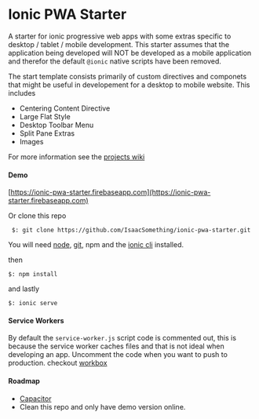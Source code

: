 # Ionic PWA Starter
A starter for ionic progressive web apps with some extras specific to desktop / tablet / mobile development. This starter assumes that the application being developed will
NOT be developed as a mobile application and therefor the default `@ionic` native scripts have been removed.

The start template consists primarily of custom directives and componets that might be useful in developement for a desktop to mobile website. This includes

  - Centering Content Directive
  - Large Flat Style
  - Desktop Toolbar Menu
  - Split Pane Extras
  - Images

For more information see the [projects wiki](https://github.com/IsaacSomething/ionic-pwa-starter/wiki)

#### Demo 

[https://ionic-pwa-starter.firebaseapp.com](https://ionic-pwa-starter.firebaseapp.com)

Or clone this repo

     $: git clone https://github.com/IsaacSomething/ionic-pwa-starter.git

You will need [node](https://nodejs.org/en/), [git](https://git-scm.com/downloads), npm and the [ionic cli](https://ionicframework.com/docs/cli/#installation) installed.

then

    $: npm install

and lastly

    $: ionic serve


#### Service Workers

By default the `service-worker.js` script code is commented out, this is because the service worker caches files and that is not ideal when developing an app. Uncomment the code when you want to push to production.
checkout [workbox](https://developers.google.com/web/tools/workbox/)

#### Roadmap
 - [Capacitor](https://capacitor.ionicframework.com/docs/basics/progressive-web-app)
 - Clean this repo and only have demo version online.
